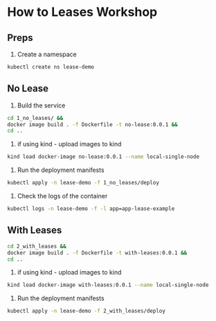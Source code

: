 # How to Leases Workshop

## Preps

1. Create a namespace

``` bash
kubectl create ns lease-demo
```

## No Lease

1. Build the service

``` bash
cd 1_no_leases/ &&
docker image build . -f Dockerfile -t no-lease:0.0.1 &&
cd ..
```

1. if using kind - upload images to kind

``` bash
kind load docker-image no-lease:0.0.1 --name local-single-node
```

1. Run the deployment manifests

``` bash
kubectl apply -n lease-demo -f 1_no_leases/deploy
```

1. Check the logs of the container

```bash
kubectl logs -n lease-demo -f -l app=app-lease-example
```

## With Leases

``` bash
cd 2_with_leases &&
docker image build . -f Dockerfile -t with-leases:0.0.1 &&
cd ..
```

1. if using kind - upload images to kind

``` bash
kind load docker-image with-leases:0.0.1 --name local-single-node
```

1. Run the deployment manifests

``` bash
kubectl apply -n lease-demo -f 2_with_leases/deploy
```
